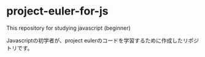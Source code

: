 # project-euler-for-js
This repository for studying javascript (beginner)

Javascriptの初学者が、project eulerのコードを学習するために作成したリポジトリです。
